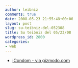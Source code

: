 ```yaml
---
author: leibniz
comments: true
date: 2008-05-23 21:55:48+00:00
layout: post
slug: su-teibniz-del-052308
title: Su teibniz del 05/23/08
wordpress_id: 2800
categories:
- web
---
```




  * [iCondom - via gizmodo.com](http://feeds.feedburner.com/~r/teibniz/~3/296649528/35807668)


